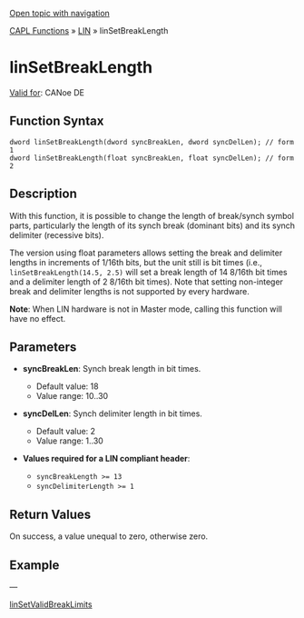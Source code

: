 [Open topic with navigation](../../../../../CANoeDEFamily.htm#Topics/CAPLFunctions/LIN/Functions/CAPLfunctionLINSetBreakLength.md)

[CAPL Functions](../../CAPLfunctions.md) » [LIN](../CAPLfunctionsLINOverview.md) » linSetBreakLength

# linSetBreakLength

[Valid for](../../../Shared/FeatureAvailability.md):  CANoe DE

## Function Syntax

```
dword linSetBreakLength(dword syncBreakLen, dword syncDelLen); // form 1
dword linSetBreakLength(float syncBreakLen, float syncDelLen); // form 2
```

## Description

With this function, it is possible to change the length of break/synch symbol parts, particularly the length of its synch break (dominant bits) and its synch delimiter (recessive bits).

The version using float parameters allows setting the break and delimiter lengths in increments of 1/16th bits, but the unit still is bit times (i.e., `linSetBreakLength(14.5, 2.5)` will set a break length of 14 8/16th bit times and a delimiter length of 2 8/16th bit times). Note that setting non-integer break and delimiter lengths is not supported by every hardware.

**Note**: When LIN hardware is not in Master mode, calling this function will have no effect.

## Parameters

- **syncBreakLen**: Synch break length in bit times.
  - Default value: 18
  - Value range: 10..30

- **syncDelLen**: Synch delimiter length in bit times.
  - Default value: 2
  - Value range: 1..30

- **Values required for a LIN compliant header**:
  - `syncBreakLength >= 13`
  - `syncDelimiterLength >= 1`

## Return Values

On success, a value unequal to zero, otherwise zero.

## Example

—

[linSetValidBreakLimits](CAPLfunctionLINSetValidBreakLimits.md)
